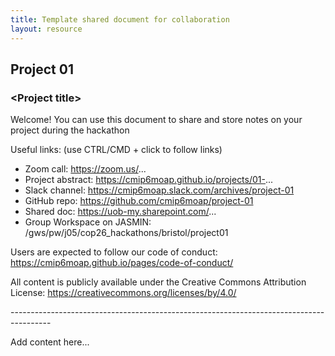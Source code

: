 ```yaml
---
title: Template shared document for collaboration
layout: resource
---
```


## Project 01
### \<Project title\>

Welcome! You can use this document to share and store notes on your project during the hackathon

Useful links: (use CTRL/CMD + click to follow links)
* Zoom call: https://zoom.us/...
* Project abstract: https://cmip6moap.github.io/projects/01-...
* Slack channel: https://cmip6moap.slack.com/archives/project-01
* GitHub repo: https://github.com/cmip6moap/project-01
* Shared doc: https://uob-my.sharepoint.com/...
* Group Workspace on JASMIN: /gws/pw/j05/cop26_hackathons/bristol/project01
 
Users are expected to follow our code of conduct: https://cmip6moap.github.io/pages/code-of-conduct/ 
 
All content is publicly available under the Creative Commons Attribution License: https://creativecommons.org/licenses/by/4.0/ 

<p>----------------------------------------------------------------------------------------</p>

Add content here...
